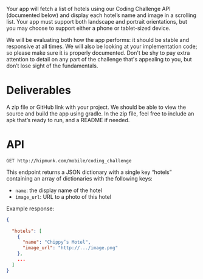 Your app will fetch a list of hotels using our Coding Challenge API (documented below) and display each hotel’s name and image in a scrolling list. Your app must support both landscape and portrait orientations, but you may choose to support either a phone or tablet-sized device.

We will be evaluating both how the app performs: it should be stable and responsive at all times. We will also be looking at your implementation code; so please make sure it is properly documented. Don't be shy to pay extra attention to detail on any part of the challenge that's appealing to you, but don’t lose sight of the fundamentals.

# Deliverables

A zip file or GitHub link with your project. We should be able to view the source and build the app using gradle. In the zip file, feel free to include an apk that’s ready to run, and a README if needed.

# API

`GET http://hipmunk.com/mobile/coding_challenge`

This endpoint returns a JSON dictionary with a single key “hotels” containing an array of dictionaries with the following keys:

 * `name`: the display name of the hotel
 * `image_url`: URL to a photo of this hotel


Example response:

```json
{
  
  "hotels": [
    {
      "name": "Chippy’s Motel",
      "image_url": "http://.../image.png"
    },
    ...
  ]
}
```
